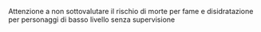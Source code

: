 Attenzione a non sottovalutare il rischio di morte per fame e disidratazione per personaggi di basso livello senza supervisione